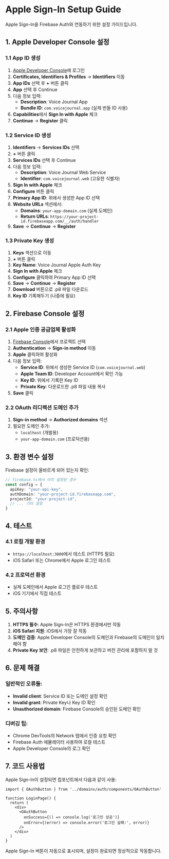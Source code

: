 # Apple Sign-In Setup Guide

Apple Sign-In을 Firebase Auth와 연동하기 위한 설정 가이드입니다.

## 1. Apple Developer Console 설정

### 1.1 App ID 생성
1. [Apple Developer Console](https://developer.apple.com/account/)에 로그인
2. **Certificates, Identifiers & Profiles** → **Identifiers** 이동
3. **App IDs** 선택 후 **+** 버튼 클릭
4. **App** 선택 후 Continue
5. 다음 정보 입력:
   - **Description**: Voice Journal App
   - **Bundle ID**: `com.voicejournal.app` (실제 번들 ID 사용)
6. **Capabilities**에서 **Sign In with Apple** 체크
7. **Continue** → **Register** 클릭

### 1.2 Service ID 생성
1. **Identifiers** → **Services IDs** 선택
2. **+** 버튼 클릭
3. **Services IDs** 선택 후 Continue
4. 다음 정보 입력:
   - **Description**: Voice Journal Web Service
   - **Identifier**: `com.voicejournal.web` (고유한 식별자)
5. **Sign In with Apple** 체크
6. **Configure** 버튼 클릭
7. **Primary App ID**: 위에서 생성한 App ID 선택
8. **Website URLs** 섹션에서:
   - **Domains**: `your-app-domain.com` (실제 도메인)
   - **Return URLs**: `https://your-project-id.firebaseapp.com/__/auth/handler`
9. **Save** → **Continue** → **Register**

### 1.3 Private Key 생성
1. **Keys** 섹션으로 이동
2. **+** 버튼 클릭
3. **Key Name**: Voice Journal Apple Auth Key
4. **Sign In with Apple** 체크
5. **Configure** 클릭하여 Primary App ID 선택
6. **Save** → **Continue** → **Register**
7. **Download** 버튼으로 .p8 파일 다운로드
8. **Key ID** 기록해두기 (나중에 필요)

## 2. Firebase Console 설정

### 2.1 Apple 인증 공급업체 활성화
1. [Firebase Console](https://console.firebase.google.com/)에서 프로젝트 선택
2. **Authentication** → **Sign-in method** 이동
3. **Apple** 클릭하여 활성화
4. 다음 정보 입력:
   - **Service ID**: 위에서 생성한 Service ID (`com.voicejournal.web`)
   - **Apple Team ID**: Developer Account에서 확인 가능
   - **Key ID**: 위에서 기록한 Key ID
   - **Private Key**: 다운로드한 .p8 파일 내용 복사
5. **Save** 클릭

### 2.2 OAuth 리디렉션 도메인 추가
1. **Sign-in method** → **Authorized domains** 섹션
2. 필요한 도메인 추가:
   - `localhost` (개발용)
   - `your-app-domain.com` (프로덕션용)

## 3. 환경 변수 설정

Firebase 설정이 올바르게 되어 있는지 확인:

```typescript
// firebase.ts에서 이미 설정된 경우
const config = {
  apiKey: "your-api-key",
  authDomain: "your-project-id.firebaseapp.com",
  projectId: "your-project-id",
  // ... 기타 설정
}
```

## 4. 테스트

### 4.1 로컬 개발 환경
- `https://localhost:3000`에서 테스트 (HTTPS 필요)
- iOS Safari 또는 Chrome에서 Apple 로그인 테스트

### 4.2 프로덕션 환경
- 실제 도메인에서 Apple 로그인 플로우 테스트
- iOS 기기에서 직접 테스트

## 5. 주의사항

1. **HTTPS 필수**: Apple Sign-In은 HTTPS 환경에서만 작동
2. **iOS Safari 지원**: iOS에서 가장 잘 작동
3. **도메인 검증**: Apple Developer Console의 도메인과 Firebase의 도메인이 일치해야 함
4. **Private Key 보안**: .p8 파일은 안전하게 보관하고 버전 관리에 포함하지 말 것

## 6. 문제 해결

### 일반적인 오류들:
- **Invalid client**: Service ID 또는 도메인 설정 확인
- **Invalid grant**: Private Key나 Key ID 확인
- **Unauthorized domain**: Firebase Console의 승인된 도메인 확인

### 디버깅 팁:
- Chrome DevTools의 Network 탭에서 인증 요청 확인
- Firebase Auth 에뮬레이터 사용하여 로컬 테스트
- Apple Developer Console의 로그 확인

## 7. 코드 사용법

Apple Sign-In이 설정되면 컴포넌트에서 다음과 같이 사용:

```tsx
import { OAuthButton } from '../domains/auth/components/OAuthButton'

function LoginPage() {
  return (
    <div>
      <OAuthButton 
        onSuccess={() => console.log('로그인 성공')}
        onError={(error) => console.error('로그인 실패:', error)}
      />
    </div>
  )
}
```

Apple Sign-In 버튼이 자동으로 표시되며, 설정이 완료되면 정상적으로 작동합니다.